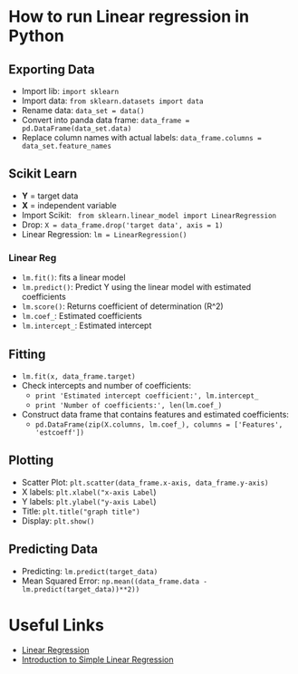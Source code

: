 # How to run Linear regression in Python

## Exporting Data

- Import lib: `import sklearn`
- Import data: `from sklearn.datasets import data`
- Rename data: `data_set = data()`
- Convert into panda data frame: `data_frame = pd.DataFrame(data_set.data)`
- Replace column names with actual labels: `data_frame.columns = data_set.feature_names`

## Scikit Learn

- **Y** = target data
- **X** = independent variable
- Import Scikit: ` from sklearn.linear_model import LinearRegression`
- Drop: `X = data_frame.drop('target data', axis = 1)`
- Linear Regression: `lm = LinearRegression()`

### Linear Reg

- `lm.fit()`: fits a linear model
- `lm.predict()`: Predict Y using the linear model with estimated coefficients
- `lm.score()`: Returns coefficient of determination (R^2)
- `lm.coef_`: Estimated coefficients
- `lm.intercept_`: Estimated intercept

## Fitting

- `lm.fit(x, data_frame.target)`
- Check intercepts and number of coefficients:
  - `print 'Estimated intercept coefficient:', lm.intercept_`
  - `print 'Number of coefficients:', len(lm.coef_)`
- Construct data frame that contains features and estimated coefficients:
  - `pd.DataFrame(zip(X.columns, lm.coef_), columns = ['Features', 'estcoeff'])`

## Plotting

- Scatter Plot: `plt.scatter(data_frame.x-axis, data_frame.y-axis)`
- X labels: `plt.xlabel("x-axis Label`)
- Y labels: `plt.ylabel("y-axis Label`)
- Title: `plt.title("graph title")`
- Display: `plt.show()`

## Predicting Data

- Predicting: `lm.predict(target_data)`
- Mean Squared Error: `np.mean((data_frame.data - lm.predict(target_data))**2))`

# Useful Links

- [Linear Regression](https://bigdata-madesimple.com/how-to-run-linear-regression-in-python-scikit-learn/)
- [Introduction to Simple Linear Regression](https://www.youtube.com/watch?v=KsVBBJRb9TE)